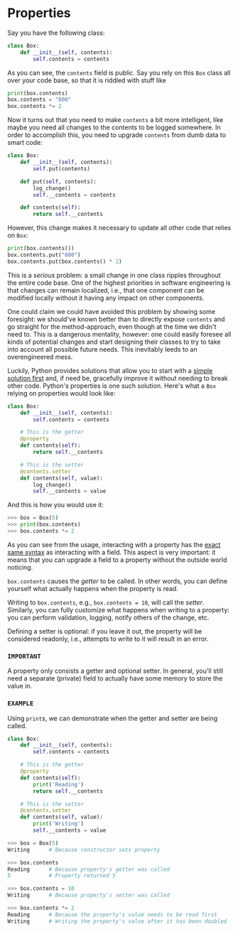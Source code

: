 # Properties

Say you have the following class:

```python
class Box:
    def __init__(self, contents):
        self.contents = contents
```

As you can see, the `contents` field is public.
Say you rely on this `Box` class all over your code base, so that it is riddled with stuff like

```python
print(box.contents)
box.contents = "800"
box.contents *= 2
```

Now it turns out that you need to make `contents` a bit more intelligent, like maybe you need all changes to the contents to be logged somewhere.
In order to accomplish this, you need to upgrade `contents` from dumb data to smart code:

```python
class Box:
    def __init__(self, contents):
        self.put(contents)

    def put(self, contents):
        log_change()
        self.__contents = contents

    def contents(self):
        return self.__contents
```


However, this change makes it necessary to update all other code that relies on `Box`:

```python
print(box.contents())
box.contents.put("800")
box.contents.put(box.contents() * 2)
```

This is a *serious* problem: a small change in one class ripples throughout the entire code base.
One of the highest priorities in software engineering is that changes can remain localized, i.e., that one component can be modified locally without it having any impact on other components.

One could claim we could have avoided this problem by showing some foresight: we should've known better than to directly expose `contents` and go straight for the method-approach, even though at the time we didn't need to.
This is a dangerous mentality, however: one could easily foresee all kinds of potential changes and start designing their classes to try to take into account all possible future needs.
This inevitably leeds to an overengineered mess.

Luckily, Python provides solutions that allow you to start with a [simple solution first](https://en.wikipedia.org/wiki/You_aren%27t_gonna_need_it) and, if need be, gracefully improve it without needing to break other code.
Python's properties is one such solution.
Here's what a `Box` relying on properties would look like:

```python
class Box:
    def __init__(self, contents):
        self.contents = contents

    # This is the getter
    @property
    def contents(self):
        return self.__contents

    # This is the setter
    @contents.setter
    def contents(self, value):
        log_change()
        self.__contents = value
```


And this is how you would use it:


```python
>>> box = Box(5)
>>> print(box.contents)
>>> box.contents *= 2
```

As you can see from the usage, interacting with a property has the [exact same syntax](https://en.wikipedia.org/wiki/Uniform_access_principle) as interacting with a field.
This aspect is very important: it means that you can upgrade a field to a property without the outside world noticing.

`box.contents` causes the *getter* to be called.
In other words, you can define yourself what actually happens when the property is read.

Writing to `box.contents`, e.g., `box.contents = 10`, will call the *setter*.
Similarly, you can fully customize what happens when writing to a property: you can perform validation, logging, notify others of the change, etc.

Defining a setter is optional: if you leave it out, the property will be considered readonly, i.e., attempts to write to it will result in an error.

### `IMPORTANT`
A property only consists a getter and optional setter.
In general, you'll still need a separate (private) field to actually have some memory to store the value in.


### `EXAMPLE`

Using `print`s, we can demonstrate when the getter and setter are being called.

```python
class Box:
    def __init__(self, contents):
        self.contents = contents

    # This is the getter
    @property
    def contents(self):
        print('Reading')
        return self.__contents

    # This is the setter
    @contents.setter
    def contents(self, value):
        print('Writing')
        self.__contents = value
```

```python
>>> box = Box(5)
Writing      # Because constructor sets property

>>> box.contents
Reading      # Because property's getter was called
5            # Property returned 5

>>> box.contents = 10
Writing      # Because property's setter was called

>>> box.contents *= 2
Reading      # Because the property's value needs to be read first
Writing      # Writing the property's value after it has been doubled
```